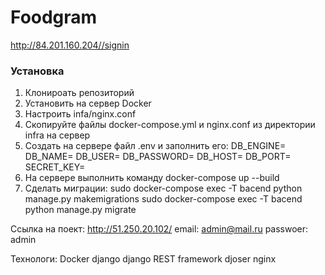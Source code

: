 # Foodgram
http://84.201.160.204//signin

### Установка  
1. Клонироать репозиторий 
2. Установить на сервер Docker 
3. Настроить infa/nginx.conf
4. Скопируйте файлы docker-compose.yml и nginx.conf из директории infra на сервер
5. Создать на сервере файл .env и заполнить его:
DB_ENGINE=
DB_NAME=
DB_USER=
DB_PASSWORD=
DB_HOST=
DB_PORT=
SECRET_KEY=
6. На сервере выполнить команду docker-compose up --build
7. Сделать миграции:
sudo docker-compose exec -T bacend python manage.py makemigrations
sudo docker-compose exec -T bacend python manage.py migrate

Ссылка на поект:  http://51.250.20.102/
email: admin@mail.ru passwoer: admin

Технологи:
Docker
django
django REST framework
djoser
nginx


